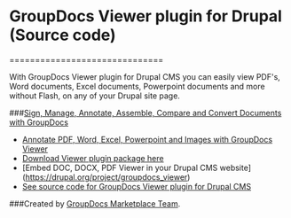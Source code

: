 # GroupDocs Viewer plugin for Drupal (Source code)
==============================

With GroupDocs Viewer plugin for Drupal CMS you can easily view PDF's, Word documents, Excel documents, Powerpoint documents and more without Flash, on any of your Drupal site page.


###[Sign, Manage, Annotate, Assemble, Compare and Convert Documents with GroupDocs](http://groupdocs.com)
* [Annotate PDF, Word, Excel, Powerpoint and Images with GroupDocs Viewer](http://groupdocs.com/apps/viewer)
* [Download Viewer plugin package here](https://github.com/groupdocs/drupal-groupdocs-viewer)
* [Embed DOC, DOCX, PDF Viewer in your Drupal CMS website] (https://drupal.org/project/groupdocs_viewer)
* [See source code for GroupDocs Viewer plugin for Drupal CMS](https://github.com/groupdocs/drupal-groupdocs-viewer-source)

###Created by [GroupDocs Marketplace Team](http://groupdocs.com/marketplace/).
